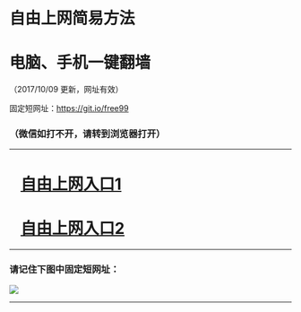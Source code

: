 ﻿# 自由上网简易方法

# 电脑、手机一键翻墙

（2017/10/09 更新，网址有效）

固定短网址：https://git.io/free99

### （微信如打不开，请转到浏览器打开）


***





# &nbsp;&nbsp; <a href="http://ft2660817681.fwq-tz-1001.info/fwqtz01.html?t=100900129530 " target="_blank">自由上网入口1</a>
# &nbsp;&nbsp; <a href="http://ft1833623758.fwq-tz-1002.info/fwqtz02.html?t=10090012572 " target="_blank">自由上网入口2</a>
***

### 请记住下图中固定短网址：

<img src="https://s3-us-west-2.amazonaws.com/fwq-1001/yjfq-20170905okok.png" /> 


***

